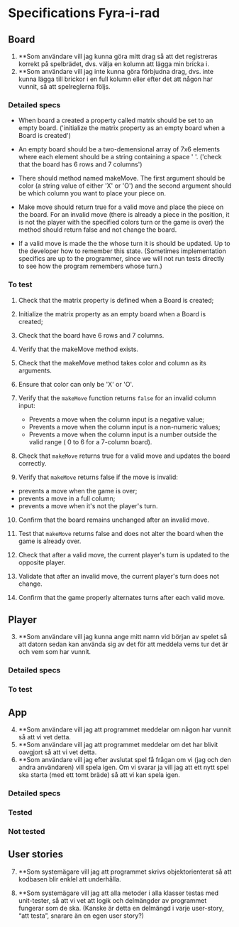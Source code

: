 # Specifications Fyra-i-rad 

## Board
1. **Som användare vill jag kunna göra mitt drag så att det registreras korrekt på spelbrädet, dvs. välja en kolumn att lägga min bricka i.
2. **Som användare vill jag inte kunna göra förbjudna drag, dvs. inte kunna lägga till brickor i en full kolumn eller efter det att någon har vunnit, så att spelreglerna följs.

### Detailed specs
 * When board a created a property called matrix should be set to an empty board. ('initialize the matrix property as an empty board when a Board is created')
* An empty board should be a two-demensional array of 7x6 elements where each element should be a string containing a space ' '. ('check that the board has 6 rows and 7 columns')

* There should method named makeMove. The first argument should be color (a string value of either 'X' or 'O') and the second argument should be which column you want to place your piece on.
* Make move should return true for a valid move and place the piece on the board. For an invalid move (there is already a piece in the position, it is not the player with the specified colors turn or the game is over) the method should return false and not change the board.
* If a valid move is made the the whose turn it is should be updated. Up to the developer how to remember this state. (Sometimes implementation specifics are up to the programmer, since we will not run tests directly to see how the program remembers whose turn.)

### To test
1. Check that the matrix property is defined when a Board is created; 
2. Initialize the matrix property as an empty board when a Board is created;
3. Check that the board have 6 rows and 7 columns.

4. Verify that the makeMove method exists.
5. Check that the makeMove method takes color and column as its arguments.
6. Ensure that color can only be 'X' or 'O'.
7. Verify that the `makeMove` function returns `false` for an invalid column input:
   - Prevents a move when the column input is a negative value;
   - Prevents a move when the column input is a non-numeric values;
   - Prevents a move when the column input is a number outside the valid range ( 0 to 6 for a 7-column board). 

8. Check that `makeMove` returns true for a valid move and updates the board correctly.
9. Verify that `makeMove` returns false if the move is invalid:
 - prevents a move when the game is over;
 - prevents a move in a full column;
 - prevents a move when it's not the player's turn.
10. Confirm that the board remains unchanged after an invalid move.
11. Test that `makeMove` returns false and does not alter the board when the game is already over.

12. Check that after a valid move, the current player's turn is updated to the opposite player.
13. Validate that after an invalid move, the current player's turn does not change.
14. Confirm that the game properly alternates turns after each valid move.



## Player
3. **Som användare vill jag kunna ange mitt namn vid början av spelet så att datorn sedan kan använda sig av det för att meddela vems tur det är och vem som har vunnit.

### Detailed specs

### To test 


## App 
4. **Som användare vill jag att programmet meddelar om någon har vunnit så att vi vet detta.
5. **Som användare vill jag att programmet meddelar om det har blivit oavgjort så att vi vet detta. 
6. **Som användare vill jag efter avslutat spel få frågan om vi (jag och den andra användaren) vill spela igen. Om vi svarar ja vill jag att ett nytt spel ska starta (med ett tomt bräde) så att vi kan spela igen.  

### Detailed specs

### Tested 


### Not tested




## User stories

7. **Som systemägare vill jag att programmet skrivs objektorienterat så att kodbasen blir enklel att underhålla.

8. **Som systemägare vill jag att alla metoder i alla klasser testas med unit-tester, så att vi vet att logik och delmängder av programmet fungerar som de ska. (Kanske är detta en delmängd i varje user-story, “att testa”, snarare än en egen user story?)

### 
